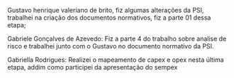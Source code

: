 Gustavo henrique valeriano de brito, fiz algumas alterações da PSI, trabalhei na criação dos documentos normativos, fiz a parte 01 dessa etapa;

Gabriele Gonçalves de Azevedo: Fiz a parte 4 do trabalho sobre analise de risco e trabalhei junto com o Gustavo no documento normativo da PSI.

Gabriella Rodrigues: Realizei o mapeamento de capex e opex nesta última etapa, addim como participei da apresentação do sempex